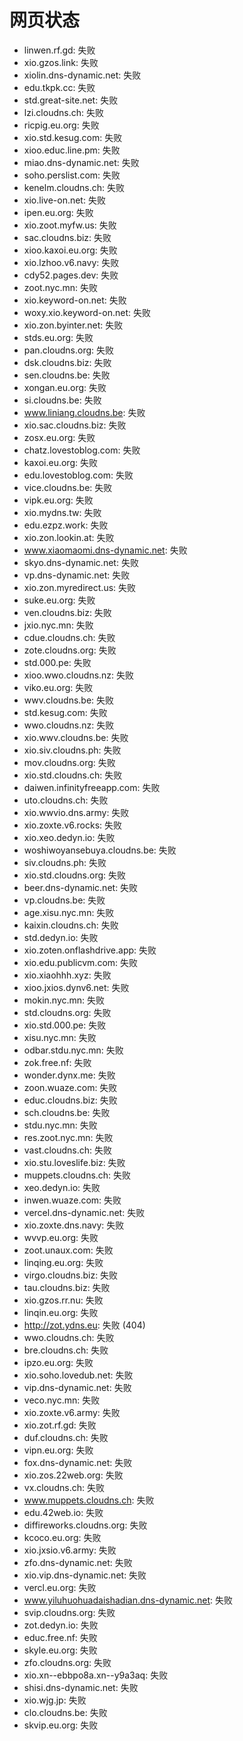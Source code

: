 # 网页状态
- linwen.rf.gd: 失败
- xio.gzos.link: 失败
- xiolin.dns-dynamic.net: 失败
- edu.tkpk.cc: 失败
- std.great-site.net: 失败
- lzi.cloudns.ch: 失败
- ricpig.eu.org: 失败
- xio.std.kesug.com: 失败
- xioo.educ.line.pm: 失败
- miao.dns-dynamic.net: 失败
- soho.perslist.com: 失败
- kenelm.cloudns.ch: 失败
- xio.live-on.net: 失败
- ipen.eu.org: 失败
- xio.zoot.myfw.us: 失败
- sac.cloudns.biz: 失败
- xioo.kaxoi.eu.org: 失败
- xio.lzhoo.v6.navy: 失败
- cdy52.pages.dev: 失败
- zoot.nyc.mn: 失败
- xio.keyword-on.net: 失败
- woxy.xio.keyword-on.net: 失败
- xio.zon.byinter.net: 失败
- stds.eu.org: 失败
- pan.cloudns.org: 失败
- dsk.cloudns.biz: 失败
- sen.cloudns.be: 失败
- xongan.eu.org: 失败
- si.cloudns.be: 失败
- www.liniang.cloudns.be: 失败
- xio.sac.cloudns.biz: 失败
- zosx.eu.org: 失败
- chatz.lovestoblog.com: 失败
- kaxoi.eu.org: 失败
- edu.lovestoblog.com: 失败
- vice.cloudns.be: 失败
- vipk.eu.org: 失败
- xio.mydns.tw: 失败
- edu.ezpz.work: 失败
- xio.zon.lookin.at: 失败
- www.xiaomaomi.dns-dynamic.net: 失败
- skyo.dns-dynamic.net: 失败
- vp.dns-dynamic.net: 失败
- xio.zon.myredirect.us: 失败
- suke.eu.org: 失败
- ven.cloudns.biz: 失败
- jxio.nyc.mn: 失败
- cdue.cloudns.ch: 失败
- zote.cloudns.org: 失败
- std.000.pe: 失败
- xioo.wwo.cloudns.nz: 失败
- viko.eu.org: 失败
- wwv.cloudns.be: 失败
- std.kesug.com: 失败
- wwo.cloudns.nz: 失败
- xio.wwv.cloudns.be: 失败
- xio.siv.cloudns.ph: 失败
- mov.cloudns.org: 失败
- xio.std.cloudns.ch: 失败
- daiwen.infinityfreeapp.com: 失败
- uto.cloudns.ch: 失败
- xio.wwvio.dns.army: 失败
- xio.zoxte.v6.rocks: 失败
- xio.xeo.dedyn.io: 失败
- woshiwoyansebuya.cloudns.be: 失败
- siv.cloudns.ph: 失败
- xio.std.cloudns.org: 失败
- beer.dns-dynamic.net: 失败
- vp.cloudns.be: 失败
- age.xisu.nyc.mn: 失败
- kaixin.cloudns.ch: 失败
- std.dedyn.io: 失败
- xio.zoten.onflashdrive.app: 失败
- xio.edu.publicvm.com: 失败
- xio.xiaohhh.xyz: 失败
- xioo.jxios.dynv6.net: 失败
- mokin.nyc.mn: 失败
- std.cloudns.org: 失败
- xio.std.000.pe: 失败
- xisu.nyc.mn: 失败
- odbar.stdu.nyc.mn: 失败
- zok.free.nf: 失败
- wonder.dynx.me: 失败
- zoon.wuaze.com: 失败
- educ.cloudns.biz: 失败
- sch.cloudns.be: 失败
- stdu.nyc.mn: 失败
- res.zoot.nyc.mn: 失败
- vast.cloudns.ch: 失败
- xio.stu.loveslife.biz: 失败
- muppets.cloudns.ch: 失败
- xeo.dedyn.io: 失败
- inwen.wuaze.com: 失败
- vercel.dns-dynamic.net: 失败
- xio.zoxte.dns.navy: 失败
- wvvp.eu.org: 失败
- zoot.unaux.com: 失败
- linqing.eu.org: 失败
- virgo.cloudns.biz: 失败
- tau.cloudns.biz: 失败
- xio.gzos.rr.nu: 失败
- linqin.eu.org: 失败
- http://zot.ydns.eu: 失败 (404)
- wwo.cloudns.ch: 失败
- bre.cloudns.ch: 失败
- ipzo.eu.org: 失败
- xio.soho.lovedub.net: 失败
- vip.dns-dynamic.net: 失败
- veco.nyc.mn: 失败
- xio.zoxte.v6.army: 失败
- xio.zot.rf.gd: 失败
- duf.cloudns.ch: 失败
- vipn.eu.org: 失败
- fox.dns-dynamic.net: 失败
- xio.zos.22web.org: 失败
- vx.cloudns.ch: 失败
- www.muppets.cloudns.ch: 失败
- edu.42web.io: 失败
- diffireworks.cloudns.org: 失败
- kcoco.eu.org: 失败
- xio.jxsio.v6.army: 失败
- zfo.dns-dynamic.net: 失败
- xio.vip.dns-dynamic.net: 失败
- vercl.eu.org: 失败
- www.yiluhuohuadaishadian.dns-dynamic.net: 失败
- svip.cloudns.org: 失败
- zot.dedyn.io: 失败
- educ.free.nf: 失败
- skyle.eu.org: 失败
- zfo.cloudns.org: 失败
- xio.xn--ebbpo8a.xn--y9a3aq: 失败
- shisi.dns-dynamic.net: 失败
- xio.wjg.jp: 失败
- clo.cloudns.be: 失败
- skvip.eu.org: 失败
